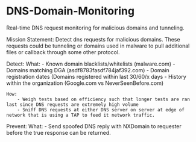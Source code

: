 # DNS-Domain-Monitoring
Real-time DNS request monitoring for malicious domains and tunneling.

Mission Statement: Detect dns requests for malicious domains.  These requests could be tunneling or domains used in malware to pull additional files or callback through some other protocol.

Detect:
    What:
        - Known domain blacklists/whitelists (malware.com)
        - Domains matching DGA (asdf8783fasdf784jaf392.com)
        - Domain registration dates (Domains registered within last 30/60/x days
        - History within the organization (Google.com vs NeverSeenBefore.com)  


    How:
        - Weigh tests based on efficiency such that longer tests are ran last since DNS requests are extremely high volume
        - Sniff DNS requests at either DNS server on server at edge of network that is using a TAP to feed it network traffic.
  
Prevent:
    What:
        - Send spoofed DNS reply with NXDomain to requester before the true response can be returned.
